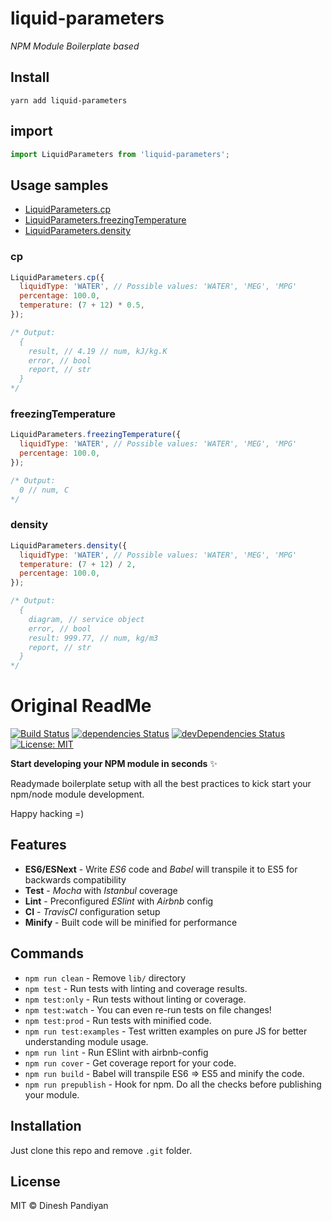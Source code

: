# liquid-parameters

_NPM Module Boilerplate based_

## Install

```
yarn add liquid-parameters
```

## import
```javascript
import LiquidParameters from 'liquid-parameters';
```

## Usage samples

- [LiquidParameters.cp](#cp)
- [LiquidParameters.freezingTemperature](#freezingTemperature)
- [LiquidParameters.density](#density)

### cp
```javascript
LiquidParameters.cp({
  liquidType: 'WATER', // Possible values: 'WATER', 'MEG', 'MPG'
  percentage: 100.0,
  temperature: (7 + 12) * 0.5,
});

/* Output:
  {
    result, // 4.19 // num, kJ/kg.K
    error, // bool
    report, // str
  }
*/
```

### freezingTemperature
```javascript
LiquidParameters.freezingTemperature({
  liquidType: 'WATER', // Possible values: 'WATER', 'MEG', 'MPG'
  percentage: 100.0,
});

/* Output:
  0 // num, C
*/
```

### density
```javascript
LiquidParameters.density({
  liquidType: 'WATER', // Possible values: 'WATER', 'MEG', 'MPG'
  temperature: (7 + 12) / 2,
  percentage: 100.0,
});

/* Output:
  {
    diagram, // service object
    error, // bool
    result: 999.77, // num, kg/m3
    report, // str
  }
*/
```

# Original ReadMe

[![Build Status](https://travis-ci.org/flexdinesh/npm-module-boilerplate.svg?branch=master)](https://travis-ci.org/flexdinesh/npm-module-boilerplate) [![dependencies Status](https://david-dm.org/flexdinesh/npm-module-boilerplate/status.svg)](https://david-dm.org/flexdinesh/npm-module-boilerplate) [![devDependencies Status](https://david-dm.org/flexdinesh/npm-module-boilerplate/dev-status.svg)](https://david-dm.org/flexdinesh/npm-module-boilerplate?type=dev) [![License: MIT](https://img.shields.io/badge/License-MIT-blue.svg)](https://opensource.org/licenses/MIT)

**Start developing your NPM module in seconds** ✨

Readymade boilerplate setup with all the best practices to kick start your npm/node module development.

Happy hacking =)

## Features

* **ES6/ESNext** - Write _ES6_ code and _Babel_ will transpile it to ES5 for backwards compatibility
* **Test** - _Mocha_ with _Istanbul_ coverage
* **Lint** - Preconfigured _ESlint_ with _Airbnb_ config
* **CI** - _TravisCI_ configuration setup
* **Minify** - Built code will be minified for performance

## Commands
- `npm run clean` - Remove `lib/` directory
- `npm test` - Run tests with linting and coverage results.
- `npm test:only` - Run tests without linting or coverage.
- `npm test:watch` - You can even re-run tests on file changes!
- `npm test:prod` - Run tests with minified code.
- `npm run test:examples` - Test written examples on pure JS for better understanding module usage.
- `npm run lint` - Run ESlint with airbnb-config
- `npm run cover` - Get coverage report for your code.
- `npm run build` - Babel will transpile ES6 => ES5 and minify the code.
- `npm run prepublish` - Hook for npm. Do all the checks before publishing your module.

## Installation
Just clone this repo and remove `.git` folder.


## License

MIT © Dinesh Pandiyan
